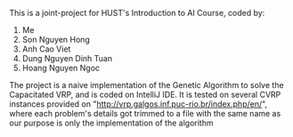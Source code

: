 This is a joint-project for HUST's Introduction to AI Course, coded by:
1. Me
2. Son Nguyen Hong
3. Anh Cao Viet
4. Dung Nguyen Dinh Tuan
5. Hoang Nguyen Ngoc
   
The project is a naive implementation of the Genetic Algorithm to solve the Capacitated VRP, and is coded on IntelliJ IDE.
It is tested on several CVRP instances provided on "http://vrp.galgos.inf.puc-rio.br/index.php/en/", where each problem's details got trimmed to a file with the same name as our purpose is
only the implementation of the algorithm

